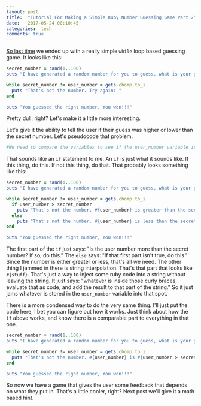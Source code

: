 ```yaml
---
layout: post
title:  "Tutorial For Making a Simple Ruby Number Guessing Game Part 2"
date:   2017-05-24 00:10:45
categories:  tech
comments: true
---
```


<a href="_posts/2017-05-24-guessinggame1.md">So last time</a> we ended up with a really simple <code>while</code> loop based guessing game. It looks like this:
```ruby
secret_number = rand(1..100)
puts "I have generated a random number for you to guess, what is your guess?"

while secret_number != user_number = gets.chomp.to_i
  puts "That's not the number. Try again: "
end

puts "You guessed the right number, You won!!!"
```
Pretty dull, right? Let's make it a little more interesting.

Let's give it the ability to tell the user if their guess was higher or lower than the secret number. Let's pseudocode that problem.
```ruby
#We need to compare the variables to see if the user_number variable is higher or lower than the secret_number variable.
```
That sounds like an <code>if</code> statement to me. An <code>if</code> is just what it sounds like. If this thing, do this. If not this thing, do that.
That probably looks something like this:
```ruby
secret_number = rand(1..100)
puts "I have generated a random number for you to guess, what is your guess?"

while secret_number != user_number = gets.chomp.to_i
  if user_number > secret_number
    puts "That's not the number. #{user_number} is greater than the secret number. Try again: "
  else
    puts "That's not the number. #{user_number} is less than the secret number. Try again: "
end

puts "You guessed the right number, You won!!!"
```
The first part of the `if` just says: "is the user number more than the secret number? If so, do this." The `else` says: "if that first part isn't true, do this." Since the number is either greater or less, that's all we need. The other thing I jammed in there is string interpolation. That's that part that looks like `#{stuff}`. That's just a way to inject some ruby code into a string without leaving the string. It just says: "whatever is inside those curly braces, evaluate that as code, and add the result to that part of the string." So it just jams whatever is stored in the `user_number` variable into that spot.

There is a more condensed way to do the very same thing. I'll just put the code here, I bet you can figure out how it works. Just think about how the `if` above works, and know there is a comparable part to everything in that one.
```ruby
secret_number = rand(1..100)
puts "I have generated a random number for you to guess, what is your guess?"

while secret_number != user_number = gets.chomp.to_i
  puts "That's not the number. #{user_number} is #{user_number > secret_number ? 'greater' : 'less'} than the secret number. Try again: "
end

puts "You guessed the right number, You won!!!"
```
So now we have a game that gives the user some feedback that depends on what they put in. That's a little cooler, right? Next post we'll give it a math based hint.
